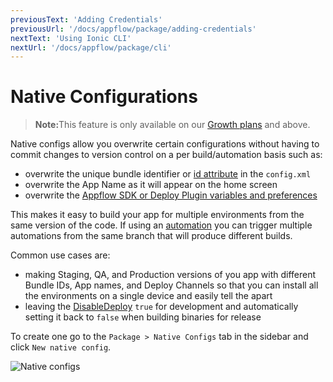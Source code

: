 ```yaml
---
previousText: 'Adding Credentials'
previousUrl: '/docs/appflow/package/adding-credentials'
nextText: 'Using Ionic CLI'
nextUrl: '/docs/appflow/package/cli'
---
```


# Native Configurations

<blockquote>
  <p><b>Note:</b>This feature is only available on our <a href="/pricing">Growth plans</a> and above.</p>
</blockquote>

Native configs allow you overwrite certain configurations without having to commit changes to version control on a per build/automation basis such as:
* overwrite the unique bundle identifier or [id attribute](https://cordova.apache.org/docs/en/latest/config_ref/#widget) in the `config.xml`
* overwrite the App Name as it will appear on the home screen
* overwrite the [Appflow SDK or Deploy Plugin variables and preferences](/docs/appflow/deploy/api#plugin-variables)

This makes it easy to build your app for multiple environments from the same version of the code.
If using an [automation](/docs/appflow/automation/intro) you can trigger multiple automations from
the same branch that will produce different builds.

Common use cases are:
* making Staging, QA, and Production versions of you app with different Bundle IDs, App names, and
Deploy Channels so that you can install all the environments on a single device and easily tell the apart
* leaving the [DisableDeploy](/docs/appflow/deploy/api#disabledeploy) `true` for development and automatically setting it back to `false` when building binaries for release

To create one go to the `Package > Native Configs` tab in the sidebar and click `New native config`.

![Native configs](/docs/v4/assets/img/appflow/ss-native-configs.png)
